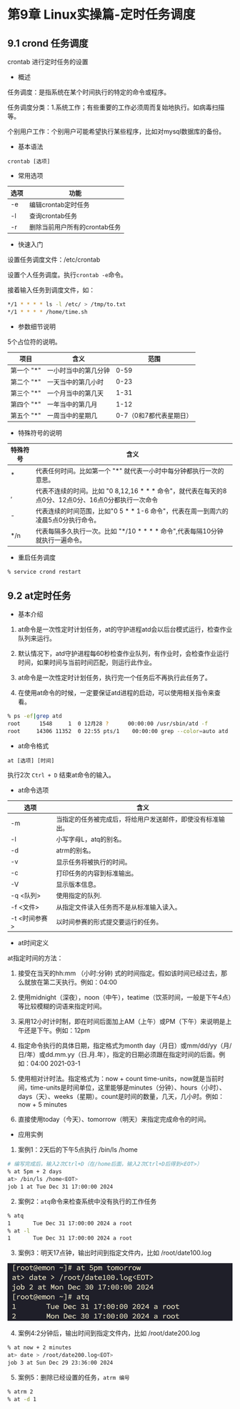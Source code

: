 # 第9章 Linux实操篇-定时任务调度

## 9.1 crond 任务调度

crontab 进行定时任务的设置

- 概述

任务调度：是指系统在某个时间执行的特定的命令或程序。

任务调度分类：1.系统工作；有些重要的工作必须周而复始地执行。如病毒扫描等。

个别用户工作：个别用户可能希望执行某些程序，比如对mysql数据库的备份。

- 基本语法

`crontab [选项]`

- 常用选项

| 选项 | 功能                 |
|----|--------------------|
| -e | 编辑crontab定时任务      |
| -l | 查询crontab任务        |
| -r | 删除当前用户所有的crontab任务 |

- 快速入门

设置任务调度文件：/etc/crontab

设置个人任务调度。执行`crontab -e`命令。

接着输入任务到调度文件，如：

```bash
*/1 * * * * ls -l /etc/ > /tmp/to.txt
*/1 * * * * /home/time.sh
```

- 参数细节说明

5个占位符的说明。

| 项目      | 含义         | 范围             |
|---------|------------|----------------|
| 第一个 "*" | 一小时当中的第几分钟 | 0-59           |
| 第二个 "*" | 一天当中的第几小时  | 0-23           |
| 第三个 "*" | 一个月当中的第几天  | 1-31           |
| 第四个 "*" | 一年当中的第几月   | 1-12           |
| 第五个 "*" | 一周当中的星期几   | 0-7（0和7都代表星期日） |

- 特殊符号的说明

| 特殊符号 | 含义                                                              |
|------|-----------------------------------------------------------------|
| *    | 代表任何时间。比如第一个 "*" 就代表一小时中每分钟都执行一次的意思。                            |
| ,    | 代表不连续的时间。比如 "0 8,12,16 * * * 命令"，就代表在每天的8点0分、12点0分、16点0分都执行一次命令 |
| -    | 代表连续的时间范围，比如"0 5 * * 1-6 命令"，代表在周一到周六的凌晨5点0分执行命令。               |
| */n  | 代表每隔多久执行一次。比如 "*/10 * * * * 命令",代表每隔10分钟就执行一遍命令。                |

- 重启任务调度

```bash
% service crond restart
```

## 9.2 at定时任务

- 基本介绍

1. at命令是一次性定时计划任务，at的守护进程atd会以后台模式运行，检查作业队列来运行。
2. 默认情况下，atd守护进程每60秒检查作业队列，有作业时，会检查作业运行时间，如果时间与当前时间匹配，则运行此作业。
3. at命令是一次性定时计划任务，执行完一个任务后不再执行此任务了。

4. 在使用at命令的时候，一定要保证atd进程的启动，可以使用相关指令来查看。

```bash
% ps -ef|grep atd
root      1548     1  0 12月28 ?      00:00:00 /usr/sbin/atd -f
root     14306 11352  0 22:55 pts/1    00:00:00 grep --color=auto atd
```

- at命令格式

`at [选项] [时间]`

执行2次 `Ctrl + D` 结束at命令的输入。

- at命令选项

| 选项        | 含义                            |
|-----------|-------------------------------|
| -m        | 当指定的任务被完成后，将给用户发送邮件，即使没有标准输出。 |
| -l        | 小写字母L，atq的别名。                 |
| -d        | atrm的别名。                      |
| -v        | 显示任务将被执行的时间。                  |
| -c        | 打印任务的内容到标准输出。                 |
| -V        | 显示版本信息。                       |
| -q <队列>   | 使用指定的队列.                      |
| -f <文件>   | 从指定文件读入任务而不是从标准输入读入。          |
| -t <时间参赛> | 以时间参赛的形式提交要运行的任务。             |

- at时间定义

at指定时间的方法：

1. 接受在当天的hh:mm （小时:分钟) 式的时间指定。假如该时间已经过去，那么就放在第二天执行。例如：04:00
2. 使用midnight（深夜），noon（中午），teatime（饮茶时间，一般是下午4点）等比较模糊的词语来指定时间。
3. 采用12小时计时制，即在时间后面加上AM（上午）或PM（下午）来说明是上午还是下午。例如：12pm
4. 指定命令执行的具体日期，指定格式为month
   day（月日）或mm/dd/yy（月/日/年）或dd.mm.yy（日.月.年），指定的日期必须跟在指定时间的后面。例如：04:00 2021-03-1

5. 使用相对计时法。指定格式为：now + count
   time-units，now就是当前时间，time-units是时间单位，这里能够是minutes（分钟）、hours（小时）、days（天）、weeks（星期）。count是时间的数量，几天，几小时。例如：now +
   5 minutes
6. 直接使用today（今天）、tomorrow（明天）来指定完成命令的时间。

- 应用实例

1. 案例1：2天后的下午5点执行 /bin/ls /home

```bash
# 编写完成后，输入2次Ctrl+D（在/home后面，输入2次Ctrl+D后得到<EOT>）
% at 5pm + 2 days
at> /bin/ls /home<EOT>
job 1 at Tue Dec 31 17:00:00 2024 
```

2. 案例2：`atq`命令来检查系统中没有执行的工作任务

```bash
% atq
1       Tue Dec 31 17:00:00 2024 a root
% at -l
1       Tue Dec 31 17:00:00 2024 a root
```

3. 案例3：明天17点钟，输出时间到指定文件内，比如 /root/date100.log

![image-20241229233300936](images/image-20241229233300936.png)

4. 案例4:2分钟后，输出时间到指定文件内，比如 /root/date200.log

```bash
% at now + 2 minutes
at> date > /root/date200.log<EOT>
job 3 at Sun Dec 29 23:36:00 2024
```

5. 案例5：删除已经设置的任务，`atrm 编号`

```bash
% atrm 2
% at -d 1
```